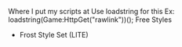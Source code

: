 Where I put my scripts at
Use loadstring for this
Ex: loadstring(Game:HttpGet("rawlink"))();
Free Styles
- Frost Style Set (LITE)
